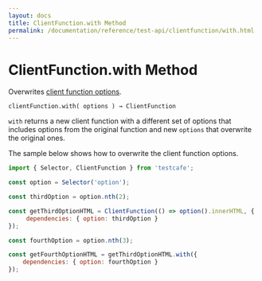 ```yaml
---
layout: docs
title: ClientFunction.with Method
permalink: /documentation/reference/test-api/clientfunction/with.html
---
```

# ClientFunction.with Method

Overwrites [client function options](../global/clientfunction.md#options).

```text
clientFunction.with( options ) → ClientFunction
```

`with` returns a new client function with a different set of options that includes options
from the original function and new `options` that overwrite the original ones.

The sample below shows how to overwrite the client function options.

```js
import { Selector, ClientFunction } from 'testcafe';

const option = Selector('option');

const thirdOption = option.nth(2);

const getThirdOptionHTML = ClientFunction(() => option().innerHTML, {
     dependencies: { option: thirdOption }
});

const fourthOption = option.nth(3);

const getFourthOptionHTML = getThirdOptionHTML.with({
    dependencies: { option: fourthOption }
});
```
